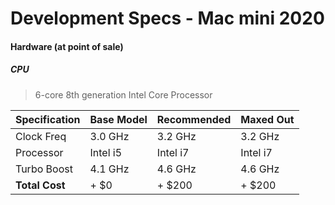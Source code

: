 # Development Specs - Mac mini 2020


#### Hardware (at point of sale)

##### CPU

> 6-core 8th generation Intel Core Processor

Specification | Base Model | Recommended | Maxed Out
------------- | ---------- | ----------- | ---------
Clock Freq    | 3.0 GHz    | 3.2 GHz     | 3.2 GHz
Processor     | Intel i5   | Intel i7    | Intel i7
Turbo Boost   | 4.1 GHz    | 4.6 GHz     | 4.6 GHz
**Total Cost**| + $0       | + $200      | + $200

